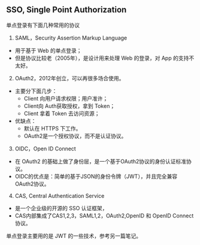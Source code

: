 ## SSO, Single Point Authorization

单点登录有下面几种常用的协议
1. SAML，Security Assertion Markup Language 
  - 用于基于 Web 的单点登录；
  - 但是协议比较老（2005年），是设计用来处理 Web 的登录，对 App 的支持不太好。
2. OAuth2，2012年创立，可以再很多场合使用。
  - 主要分下面几步：
    - Client 向用户请求权限；用户准许；
    - Client向 Auth获取授权，拿到 Token；
    - Client 拿着 Token 去访问资源；
  - 优缺点：
    - 默认在 HTTPS 下工作。
    - OAuth2是一个授权协议，而不是认证协议。
3. OIDC，Open ID Connect 
  - 在 OAuth2 的基础上做了身份层，是一个基于OAuth2协议的身份认证标准协议。
  - OIDC的优点是：简单的基于JSON的身份令牌（JWT），并且完全兼容OAuth2协议。
4. CAS, Central Authentication Service
  - 是一个企业级的开源的 SSO 认证框架，
  - CAS内部集成了CAS1,2,3，SAML1,2，OAuth2,OpenID 和 OpenID Connect协议。


单点登录主要用的是 JWT 的一些技术，参考另一篇笔记。